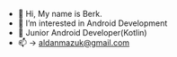 - 👋 Hi, My name is Berk.
- 👀 I’m interested in Android Development
- 🌱 Junior Android Developer(Kotlin)
- 📫 -> aldanmazuk@gmail.com


